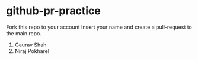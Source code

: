 # github-pr-practice
Fork this repo to your account
Insert your name and create a pull-request to the main repo.

1. Gaurav Shah
2. Niraj Pokharel